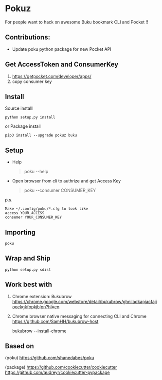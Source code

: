 # Pokuz

For people want to hack on awesome Buku bookmark CLI and Pocket !!

## Contributions:

* Update poku python package for new Pocket API

## Get AccessToken and ConsumerKey
1. https://getpocket.com/developer/apps/
2. copy consumer key

## Install

Source installl

    python setup.py install

or Package install

    pip3 install --upgrade pokuz buku

## Setup

- Help
    >poku --help

- Open browser from cli to authrize and get Access Key

    > poku --consumer CONSUMER_KEY

p.s.
    
    Make ~/.config/poku/*.cfg to look like
    access YOUR_ACCESS
    consumer YOUR_CONSUMER_KEY

## Importing

    poku

## Wrap and Ship

    python setup.py sdist

## Work best with

1. Chrome extension: Bukubrow
https://chrome.google.com/webstore/detail/bukubrow/ghniladkapjacfajiooekgkfopkjblpn?hl=en


2. Chrome browser native messaging for connecting CLI and Chrome
https://github.com/SamHH/bukubrow-host

    bukubrow --install-chrome

## Based on 

(poku)
https://github.com/shanedabes/poku

(package)
https://github.com/cookiecutter/cookiecutter
https://github.com/audreyr/cookiecutter-pypackage
